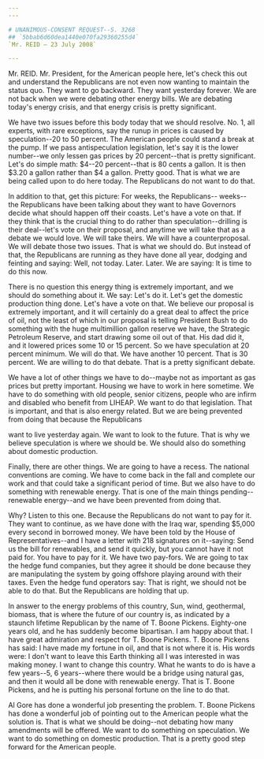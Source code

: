 ```yaml
---
---

# UNANIMOUS-CONSENT REQUEST--S. 3268
## `5bbab6d60dea1440e070fa29360255d4`
`Mr. REID — 23 July 2008`

---
```



Mr. REID. Mr. President, for the American people here, let's check 
this out and understand the Republicans are not even now wanting to 
maintain the status quo. They want to go backward. They want yesterday 
forever. We are not back when we were debating other energy bills. We 
are debating today's energy crisis, and that energy crisis is pretty 
significant.

We have two issues before this body today that we should resolve. No. 
1, all experts, with rare exceptions, say the runup in prices is caused 
by speculation--20 to 50 percent. The American people could stand a 
break at the pump. If we pass antispeculation legislation, let's say it 
is the lower number--we only lessen gas prices by 20 percent--that is 
pretty significant. Let's do simple math: $4--20 percent--that is 80 
cents a gallon. It is then $3.20 a gallon rather than $4 a gallon. 
Pretty good. That is what we are being called upon to do here today. 
The Republicans do not want to do that.


In addition to that, get this picture: For weeks, the Republicans--
weeks--the Republicans have been talking about they want to have 
Governors decide what should happen off their coasts. Let's have a vote 
on that. If they think that is the crucial thing to do rather than 
speculation--drilling is their deal--let's vote on their proposal, and 
anytime we will take that as a debate we would love. We will take 
theirs. We will have a counterproposal. We will debate those two 
issues. That is what we should do. But instead of that, the Republicans 
are running as they have done all year, dodging and feinting and 
saying: Well, not today. Later. Later. We are saying: It is time to do 
this now.

There is no question this energy thing is extremely important, and we 
should do something about it. We say: Let's do it. Let's get the 
domestic production thing done. Let's have a vote on that. We believe 
our proposal is extremely important, and it will certainly do a great 
deal to affect the price of oil, not the least of which in our proposal 
is telling President Bush to do something with the huge multimillion 
gallon reserve we have, the Strategic Petroleum Reserve, and start 
drawing some oil out of that. His dad did it, and it lowered prices 
some 10 or 15 percent. So we have speculation at 20 percent minimum. We 
will do that. We have another 10 percent. That is 30 percent. We are 
willing to do that debate. That is a pretty significant debate.

We have a lot of other things we have to do--maybe not as important 
as gas prices but pretty important. Housing we have to work in here 
sometime. We have to do something with old people, senior citizens, 
people who are infirm and disabled who benefit from LIHEAP. We want to 
do that legislation. That is important, and that is also energy 
related. But we are being prevented from doing that because the 
Republicans


want to live yesterday again. We want to look to the future. That is 
why we believe speculation is where we should be. We should also do 
something about domestic production.

Finally, there are other things. We are going to have a recess. The 
national conventions are coming. We have to come back in the fall and 
complete our work and that could take a significant period of time. But 
we also have to do something with renewable energy. That is one of the 
main things pending--renewable energy--and we have been prevented from 
doing that.

Why? Listen to this one. Because the Republicans do not want to pay 
for it. They want to continue, as we have done with the Iraq war, 
spending $5,000 every second in borrowed money. We have been told by 
the House of Representatives--and I have a letter with 218 signatures 
on it--saying: Send us the bill for renewables, and send it quickly, 
but you cannot have it not paid for. You have to pay for it. We have 
two pay-fors. We are going to tax the hedge fund companies, but they 
agree it should be done because they are manipulating the system by 
going offshore playing around with their taxes. Even the hedge fund 
operators say: That is right, we should not be able to do that. But the 
Republicans are holding that up.

In answer to the energy problems of this country, Sun, wind, 
geothermal, biomass, that is where the future of our country is, as 
indicated by a staunch lifetime Republican by the name of T. Boone 
Pickens. Eighty-one years old, and he has suddenly become bipartisan. I 
am happy about that. I have great admiration and respect for T. Boone 
Pickens. T. Boone Pickens has said: I have made my fortune in oil, and 
that is not where it is. His words were: I don't want to leave this 
Earth thinking all I was interested in was making money. I want to 
change this country. What he wants to do is have a few years--5, 6 
years--where there would be a bridge using natural gas, and then it 
would all be done with renewable energy. That is T. Boone Pickens, and 
he is putting his personal fortune on the line to do that.

Al Gore has done a wonderful job presenting the problem. T. Boone 
Pickens has done a wonderful job of pointing out to the American people 
what the solution is. That is what we should be doing--not debating how 
many amendments will be offered. We want to do something on 
speculation. We want to do something on domestic production. That is a 
pretty good step forward for the American people.
